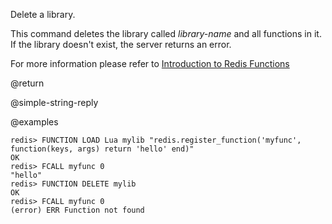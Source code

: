 Delete a library.

This command deletes the library called _library-name_ and all functions in it.
If the library doesn't exist, the server returns an error.

For more information please refer to [Introduction to Redis Functions](/topics/function)

@return

@simple-string-reply

@examples

```
redis> FUNCTION LOAD Lua mylib "redis.register_function('myfunc', function(keys, args) return 'hello' end)"
OK
redis> FCALL myfunc 0
"hello"
redis> FUNCTION DELETE mylib
OK
redis> FCALL myfunc 0
(error) ERR Function not found
```